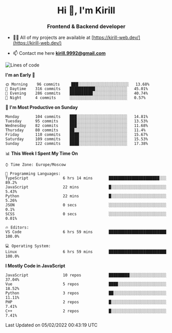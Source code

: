 <h1 align="center">Hi 👋, I'm Kirill</h1>
<h3 align="center">Frontend & Backend developer</h3>

- 👨‍💻 All of my projects are available at [https://kirill-web.dev/](https://kirill-web.dev/)

- 📫 Contact me here **kirill.9992@gmail.com**











<!--START_SECTION:waka-->
![Lines of code](https://img.shields.io/badge/From%20Hello%20World%20I%27ve%20Written-445%20Thousand%20lines%20of%20code-blue)

**I'm an Early 🐤** 

```text
🌞 Morning    96 commits     ███░░░░░░░░░░░░░░░░░░░░░░   13.68% 
🌆 Daytime    316 commits    ███████████░░░░░░░░░░░░░░   45.01% 
🌃 Evening    286 commits    ██████████░░░░░░░░░░░░░░░   40.74% 
🌙 Night      4 commits      ░░░░░░░░░░░░░░░░░░░░░░░░░   0.57%

```
📅 **I'm Most Productive on Sunday** 

```text
Monday       104 commits    ███░░░░░░░░░░░░░░░░░░░░░░   14.81% 
Tuesday      95 commits     ███░░░░░░░░░░░░░░░░░░░░░░   13.53% 
Wednesday    82 commits     ███░░░░░░░░░░░░░░░░░░░░░░   11.68% 
Thursday     80 commits     ██░░░░░░░░░░░░░░░░░░░░░░░   11.4% 
Friday       110 commits    ████░░░░░░░░░░░░░░░░░░░░░   15.67% 
Saturday     109 commits    ████░░░░░░░░░░░░░░░░░░░░░   15.53% 
Sunday       122 commits    ████░░░░░░░░░░░░░░░░░░░░░   17.38%

```


📊 **This Week I Spent My Time On** 

```text
⌚︎ Time Zone: Europe/Moscow

💬 Programming Languages: 
TypeScript               6 hrs 14 mins       ██████████████████████░░░   89.2% 
JavaScript               22 mins             █░░░░░░░░░░░░░░░░░░░░░░░░   5.43% 
Python                   22 mins             █░░░░░░░░░░░░░░░░░░░░░░░░   5.26% 
JSON                     0 secs              ░░░░░░░░░░░░░░░░░░░░░░░░░   0.1% 
SCSS                     0 secs              ░░░░░░░░░░░░░░░░░░░░░░░░░   0.01%

🔥 Editors: 
VS Code                  6 hrs 59 mins       █████████████████████████   100.0%

💻 Operating System: 
Linux                    6 hrs 59 mins       █████████████████████████   100.0%

```

**I Mostly Code in JavaScript** 

```text
JavaScript               10 repos            █████████░░░░░░░░░░░░░░░░   37.04% 
Vue                      5 repos             ████░░░░░░░░░░░░░░░░░░░░░   18.52% 
Python                   3 repos             ██░░░░░░░░░░░░░░░░░░░░░░░   11.11% 
PHP                      2 repos             █░░░░░░░░░░░░░░░░░░░░░░░░   7.41% 
C++                      2 repos             █░░░░░░░░░░░░░░░░░░░░░░░░   7.41%

```



 Last Updated on 05/02/2022 00:43:19 UTC
<!--END_SECTION:waka-->

